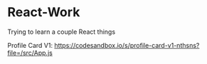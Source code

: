 # React-Work

Trying to learn a couple React things

Profile Card V1: 
https://codesandbox.io/s/profile-card-v1-nthsns?file=/src/App.js
